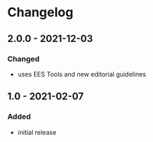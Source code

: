 # Changelog

## 2.0.0 - 2021-12-03

### Changed

- uses EES Tools and new editorial guidelines


## 1.0 - 2021-02-07

### Added

- initial release
